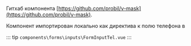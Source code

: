 Гитхаб компонента [https://github.com/probil/v-mask](https://github.com/probil/v-mask).

Компонент импортирован локально как директива к полю телефона в

::: tip
`components\forms\inputs\FormInputTel.vue`
:::
